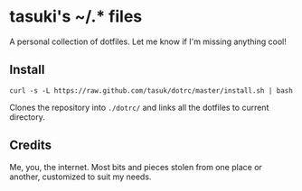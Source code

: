 # tasuki's ~/.* files

A personal collection of dotfiles. Let me know if I'm missing anything cool!

## Install

    curl -s -L https://raw.github.com/tasuk/dotrc/master/install.sh | bash

Clones the repository into `./dotrc/` and links all the dotfiles to current directory.

## Credits

Me, you, the internet. Most bits and pieces stolen from one place or another, customized to suit my needs.
